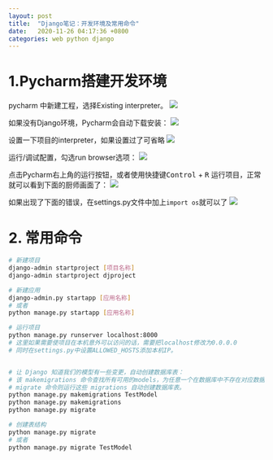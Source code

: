 ```yaml
---
layout: post
title:  "Django笔记：开发环境及常用命令"
date:   2020-11-26 04:17:36 +0800
categories: web python django
---
```


# 1.Pycharm搭建开发环境
pycharm 中新建工程，选择Existing interpreter。
![](http://yinyang.space/img/20201126_django1.png)


如果没有Django环境，Pycharm会自动下载安装：
![](http://yinyang.space/img/20201126_django2.png)

设置一下项目的interpreter，如果设置过了可省略
![](http://yinyang.space/img/20201126_django3.png)


运行/调试配置，勾选run browser选项：
![](http://yinyang.space/img/20201126_django5.png)


点击Pycharm右上角的运行按钮，或者使用快捷键<kbd>Control</kbd> + <kbd>R</kbd> 运行项目，正常就可以看到下面的厨师画面了：
![](http://yinyang.space/img/20201126_django6.png)


如果出现了下面的错误，在settings.py文件中加上`import os`就可以了
![](http://yinyang.space/img/20201126_django4.png)

# 2. 常用命令

```bash
# 新建项目
django-admin startproject [项目名称]
django-admin startproject djproject

# 新建应用
django-admin.py startapp [应用名称]   
# 或者
python manage.py startapp [应用名称]

# 运行项目
python manage.py runserver localhost:8000
# 这里如果需要使项目在本机意外可以访问的话，需要把localhost修改为0.0.0.0
# 同时在settings.py中设置ALLOWED_HOSTS添加本机IP。


# 让 Django 知道我们的模型有一些变更，自动创建数据库表：
# 该 makemigrations 命令查找所有可用的models，为任意一个在数据库中不存在对应数据表的model创建 migrations 脚本文件。
# migrate 命令则运行这些 migrations 自动创建数据库表。
python manage.py makemigrations TestModel 
python manage.py makemigrations
python manage.py migrate

# 创建表结构
python manage.py migrate 
# 或者
python manage.py migrate TestModel

```